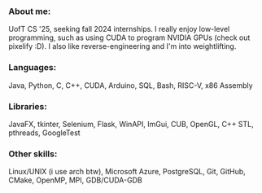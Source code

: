 ### About me:
UofT CS '25, seeking fall 2024 internships. I really enjoy low-level programming, such as using CUDA to program NVIDIA GPUs (check out pixelify :D). I also like reverse-engineering and I'm into weightlifting.
### Languages: 
Java, Python, C, C++, CUDA, Arduino, SQL, Bash, RISC-V, x86 Assembly
### Libraries: 
JavaFX, tkinter, Selenium, Flask, WinAPI, ImGui, CUB, OpenGL, C++ STL, pthreads, GoogleTest
### Other skills: 
Linux/UNIX (i use arch btw), Microsoft Azure, PostgreSQL, Git, GitHub, CMake, OpenMP, MPI, GDB/CUDA-GDB

